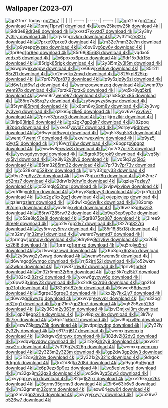 ## Wallpaper (2023-07)
![gp21m7](https://w.wallhaven.cc/full/gp/wallhaven-gp21m7.jpg) Today: [gp21m7](https://th.wallhaven.cc/small/gp/gp21m7.jpg)
|      |      |      |
| :----: | :----: | :----: |
|![gp21m7](https://th.wallhaven.cc/small/gp/gp21m7.jpg)[gp21m7 download 4k](https://wallhaven.cc/w/gp21m7)|![1prwj1](https://th.wallhaven.cc/small/1p/1prwj1.jpg)[1prwj1 download 4k](https://wallhaven.cc/w/1prwj1)|![exw25k](https://th.wallhaven.cc/small/ex/exw25k.jpg)[exw25k download 4k](https://wallhaven.cc/w/exw25k)|
|![9dr3e8](https://th.wallhaven.cc/small/9d/9dr3e8.jpg)[9dr3e8 download 4k](https://wallhaven.cc/w/9dr3e8)|![yxvzd7](https://th.wallhaven.cc/small/yx/yxvzd7.jpg)[yxvzd7 download 4k](https://wallhaven.cc/w/yxvzd7)|![2y3lry](https://th.wallhaven.cc/small/2y/2y3lry.jpg)[2y3lry download 4k](https://wallhaven.cc/w/2y3lry)|
|![rrjvkm](https://th.wallhaven.cc/small/rr/rrjvkm.jpg)[rrjvkm download 4k](https://wallhaven.cc/w/rrjvkm)|![2y321x](https://th.wallhaven.cc/small/2y/2y321x.jpg)[2y321x download 4k](https://wallhaven.cc/w/2y321x)|![7prxe9](https://th.wallhaven.cc/small/7p/7prxe9.jpg)[7prxe9 download 4k](https://wallhaven.cc/w/7prxe9)|
|![m32e7m](https://th.wallhaven.cc/small/m3/m32e7m.jpg)[m32e7m download 4k](https://wallhaven.cc/w/m32e7m)|![p9yzep](https://th.wallhaven.cc/small/p9/p9yzep.jpg)[p9yzep download 4k](https://wallhaven.cc/w/p9yzep)|![x6pv6v](https://th.wallhaven.cc/small/x6/x6pv6v.jpg)[x6pv6v download 4k](https://wallhaven.cc/w/x6pv6v)|
|![1pr9eg](https://th.wallhaven.cc/small/1p/1pr9eg.jpg)[1pr9eg download 4k](https://wallhaven.cc/w/1pr9eg)|![85r68j](https://th.wallhaven.cc/small/85/85r68j.jpg)[85r68j download 4k](https://wallhaven.cc/w/85r68j)|![vqdxo5](https://th.wallhaven.cc/small/vq/vqdxo5.jpg)[vqdxo5 download 4k](https://wallhaven.cc/w/vqdxo5)|
|![x6poxo](https://th.wallhaven.cc/small/x6/x6poxo.jpg)[x6poxo download 4k](https://wallhaven.cc/w/x6poxo)|![9dr15x](https://th.wallhaven.cc/small/9d/9dr15x.jpg)[9dr15x download 4k](https://wallhaven.cc/w/9dr15x)|![85rjgk](https://th.wallhaven.cc/small/85/85rjgk.jpg)[85rjgk download 4k](https://wallhaven.cc/w/85rjgk)|
|![2y3l5m](https://th.wallhaven.cc/small/2y/2y3l5m.jpg)[2y3l5m download 4k](https://wallhaven.cc/w/2y3l5m)|![exwgpw](https://th.wallhaven.cc/small/ex/exwgpw.jpg)[exwgpw download 4k](https://wallhaven.cc/w/exwgpw)|![jxv66w](https://th.wallhaven.cc/small/jx/jxv66w.jpg)[jxv66w download 4k](https://wallhaven.cc/w/jxv66w)|
|![85r2l1](https://th.wallhaven.cc/small/85/85r2l1.jpg)[85r2l1 download 4k](https://wallhaven.cc/w/85r2l1)|![kx2mvd](https://th.wallhaven.cc/small/kx/kx2mvd.jpg)[kx2mvd download 4k](https://wallhaven.cc/w/kx2mvd)|![l825kp](https://th.wallhaven.cc/small/l8/l825kp.jpg)[l825kp download 4k](https://wallhaven.cc/w/l825kp)|
|![7pr879](https://th.wallhaven.cc/small/7p/7pr879.jpg)[7pr879 download 4k](https://wallhaven.cc/w/7pr879)|![p9y6zj](https://th.wallhaven.cc/small/p9/p9y6zj.jpg)[p9y6zj download 4k](https://wallhaven.cc/w/p9y6zj)|![d6w1zj](https://th.wallhaven.cc/small/d6/d6w1zj.jpg)[d6w1zj download 4k](https://wallhaven.cc/w/d6w1zj)|
|![wemzoq](https://th.wallhaven.cc/small/we/wemzoq.jpg)[wemzoq download 4k](https://wallhaven.cc/w/wemzoq)|![wem97p](https://th.wallhaven.cc/small/we/wem97p.jpg)[wem97p download 4k](https://wallhaven.cc/w/wem97p)|![7przk9](https://th.wallhaven.cc/small/7p/7przk9.jpg)[7przk9 download 4k](https://wallhaven.cc/w/7przk9)|
|![vq5kr8](https://th.wallhaven.cc/small/vq/vq5kr8.jpg)[vq5kr8 download 4k](https://wallhaven.cc/w/vq5kr8)|![wem9r7](https://th.wallhaven.cc/small/we/wem9r7.jpg)[wem9r7 download 4k](https://wallhaven.cc/w/wem9r7)|![qzlx85](https://th.wallhaven.cc/small/qz/qzlx85.jpg)[qzlx85 download 4k](https://wallhaven.cc/w/qzlx85)|
|![85rq7y](https://th.wallhaven.cc/small/85/85rq7y.jpg)[85rq7y download 4k](https://wallhaven.cc/w/85rq7y)|![zy5wgw](https://th.wallhaven.cc/small/zy/zy5wgw.jpg)[zy5wgw download 4k](https://wallhaven.cc/w/zy5wgw)|![85rymj](https://th.wallhaven.cc/small/85/85rymj.jpg)[85rymj download 4k](https://wallhaven.cc/w/85rymj)|
|![x6pm8v](https://th.wallhaven.cc/small/x6/x6pm8v.jpg)[x6pm8v download 4k](https://wallhaven.cc/w/x6pm8v)|![2y3vvg](https://th.wallhaven.cc/small/2y/2y3vvg.jpg)[2y3vvg download 4k](https://wallhaven.cc/w/2y3vvg)|![qzlke5](https://th.wallhaven.cc/small/qz/qzlke5.jpg)[qzlke5 download 4k](https://wallhaven.cc/w/qzlke5)|
|![yxv6w7](https://th.wallhaven.cc/small/yx/yxv6w7.jpg)[yxv6w7 download 4k](https://wallhaven.cc/w/yxv6w7)|![7prvx3](https://th.wallhaven.cc/small/7p/7prvx3.jpg)[7prvx3 download 4k](https://wallhaven.cc/w/7prvx3)|![qzlkjr](https://th.wallhaven.cc/small/qz/qzlkjr.jpg)[qzlkjr download 4k](https://wallhaven.cc/w/qzlkjr)|
|![3lrjp9](https://th.wallhaven.cc/small/3l/3lrjp9.jpg)[3lrjp9 download 4k](https://wallhaven.cc/w/3lrjp9)|![gp2gk7](https://th.wallhaven.cc/small/gp/gp2gk7.jpg)[gp2gk7 download 4k](https://wallhaven.cc/w/gp2gk7)|![l82poq](https://th.wallhaven.cc/small/l8/l82poq.jpg)[l82poq download 4k](https://wallhaven.cc/w/l82poq)|
|![yxvol7](https://th.wallhaven.cc/small/yx/yxvol7.jpg)[yxvol7 download 4k](https://wallhaven.cc/w/yxvol7)|![9drpyw](https://th.wallhaven.cc/small/9d/9drpyw.jpg)[9drpyw download 4k](https://wallhaven.cc/w/9drpyw)|![d6wyqj](https://th.wallhaven.cc/small/d6/d6wyqj.jpg)[d6wyqj download 4k](https://wallhaven.cc/w/d6wyqj)|
|![vq5lr8](https://th.wallhaven.cc/small/vq/vq5lr8.jpg)[vq5lr8 download 4k](https://wallhaven.cc/w/vq5lr8)|![wemjr7](https://th.wallhaven.cc/small/we/wemjr7.jpg)[wemjr7 download 4k](https://wallhaven.cc/w/wemjr7)|![exwlrw](https://th.wallhaven.cc/small/ex/exwlrw.jpg)[exwlrw download 4k](https://wallhaven.cc/w/exwlrw)|
|![p9yz5j](https://th.wallhaven.cc/small/p9/p9yz5j.jpg)[p9yz5j download 4k](https://wallhaven.cc/w/p9yz5j)|![rrj16w](https://th.wallhaven.cc/small/rr/rrj16w.jpg)[rrj16w download 4k](https://wallhaven.cc/w/rrj16w)|![x6pgpz](https://th.wallhaven.cc/small/x6/x6pgpz.jpg)[x6pgpz download 4k](https://wallhaven.cc/w/x6pgpz)|
|![exwlw8](https://th.wallhaven.cc/small/ex/exwlw8.jpg)[exwlw8 download 4k](https://wallhaven.cc/w/exwlw8)|![7pr7r3](https://th.wallhaven.cc/small/7p/7pr7r3.jpg)[7pr7r3 download 4k](https://wallhaven.cc/w/7pr7r3)|![yxvogd](https://th.wallhaven.cc/small/yx/yxvogd.jpg)[yxvogd download 4k](https://wallhaven.cc/w/yxvogd)|
|![5grok9](https://th.wallhaven.cc/small/5g/5grok9.jpg)[5grok9 download 4k](https://wallhaven.cc/w/5grok9)|![vq5lyl](https://th.wallhaven.cc/small/vq/vq5lyl.jpg)[vq5lyl download 4k](https://wallhaven.cc/w/vq5lyl)|![2y3ly6](https://th.wallhaven.cc/small/2y/2y3ly6.jpg)[2y3ly6 download 4k](https://wallhaven.cc/w/2y3ly6)|
|![vq5lq3](https://th.wallhaven.cc/small/vq/vq5lq3.jpg)[vq5lq3 download 4k](https://wallhaven.cc/w/vq5lq3)|![85rm32](https://th.wallhaven.cc/small/85/85rm32.jpg)[85rm32 download 4k](https://wallhaven.cc/w/85rm32)|![7pr73v](https://th.wallhaven.cc/small/7p/7pr73v.jpg)[7pr73v download 4k](https://wallhaven.cc/w/7pr73v)|
|![o528xm](https://th.wallhaven.cc/small/o5/o528xm.jpg)[o528xm download 4k](https://wallhaven.cc/w/o528xm)|![1pry33](https://th.wallhaven.cc/small/1p/1pry33.jpg)[1pry33 download 4k](https://wallhaven.cc/w/1pry33)|![p9yz2e](https://th.wallhaven.cc/small/p9/p9yz2e.jpg)[p9yz2e download 4k](https://wallhaven.cc/w/p9yz2e)|
|![jxv78q](https://th.wallhaven.cc/small/jx/jxv78q.jpg)[jxv78q download 4k](https://wallhaven.cc/w/jxv78q)|![o52mz7](https://th.wallhaven.cc/small/o5/o52mz7.jpg)[o52mz7 download 4k](https://wallhaven.cc/w/o52mz7)|![9drw1x](https://th.wallhaven.cc/small/9d/9drw1x.jpg)[9drw1x download 4k](https://wallhaven.cc/w/9drw1x)|
|![qzley7](https://th.wallhaven.cc/small/qz/qzley7.jpg)[qzley7 download 4k](https://wallhaven.cc/w/qzley7)|![o52mql](https://th.wallhaven.cc/small/o5/o52mql.jpg)[o52mql download 4k](https://wallhaven.cc/w/o52mql)|![jxvjpw](https://th.wallhaven.cc/small/jx/jxvjpw.jpg)[jxvjpw download 4k](https://wallhaven.cc/w/jxvjpw)|
|![vq51lm](https://th.wallhaven.cc/small/vq/vq51lm.jpg)[vq51lm download 4k](https://wallhaven.cc/w/vq51lm)|![x6pyy3](https://th.wallhaven.cc/small/x6/x6pyy3.jpg)[x6pyy3 download 4k](https://wallhaven.cc/w/x6pyy3)|![rrjx51](https://th.wallhaven.cc/small/rr/rrjx51.jpg)[rrjx51 download 4k](https://wallhaven.cc/w/rrjx51)|
|![kx2gz1](https://th.wallhaven.cc/small/kx/kx2gz1.jpg)[kx2gz1 download 4k](https://wallhaven.cc/w/kx2gz1)|![jxvjep](https://th.wallhaven.cc/small/jx/jxvjep.jpg)[jxvjep download 4k](https://wallhaven.cc/w/jxvjep)|![qzlerr](https://th.wallhaven.cc/small/qz/qzlerr.jpg)[qzlerr download 4k](https://wallhaven.cc/w/qzlerr)|
|![6dw1kx](https://th.wallhaven.cc/small/6d/6dw1kx.jpg)[6dw1kx download 4k](https://wallhaven.cc/w/6dw1kx)|![l82omp](https://th.wallhaven.cc/small/l8/l82omp.jpg)[l82omp download 4k](https://wallhaven.cc/w/l82omp)|![yxvlml](https://th.wallhaven.cc/small/yx/yxvlml.jpg)[yxvlml download 4k](https://wallhaven.cc/w/yxvlml)|
|![d6wz53](https://th.wallhaven.cc/small/d6/d6wz53.jpg)[d6wz53 download 4k](https://wallhaven.cc/w/d6wz53)|![85rw72](https://th.wallhaven.cc/small/85/85rw72.jpg)[85rw72 download 4k](https://wallhaven.cc/w/85rw72)|![p9yp3e](https://th.wallhaven.cc/small/p9/p9yp3e.jpg)[p9yp3e download 4k](https://wallhaven.cc/w/p9yp3e)|
|![o52e8l](https://th.wallhaven.cc/small/o5/o52e8l.jpg)[o52e8l download 4k](https://wallhaven.cc/w/o52e8l)|![5gr887](https://th.wallhaven.cc/small/5g/5gr887.jpg)[5gr887 download 4k](https://wallhaven.cc/w/5gr887)|![3lree9](https://th.wallhaven.cc/small/3l/3lree9.jpg)[3lree9 download 4k](https://wallhaven.cc/w/3lree9)|
|![gp2lv7](https://th.wallhaven.cc/small/gp/gp2lv7.jpg)[gp2lv7 download 4k](https://wallhaven.cc/w/gp2lv7)|![l827rq](https://th.wallhaven.cc/small/l8/l827rq.jpg)[l827rq download 4k](https://wallhaven.cc/w/l827rq)|![zy5rvv](https://th.wallhaven.cc/small/zy/zy5rvv.jpg)[zy5rvv download 4k](https://wallhaven.cc/w/zy5rvv)|
|![85r18j](https://th.wallhaven.cc/small/85/85r18j.jpg)[85r18j download 4k](https://wallhaven.cc/w/85r18j)|![m32my1](https://th.wallhaven.cc/small/m3/m32my1.jpg)[m32my1 download 4k](https://wallhaven.cc/w/m32my1)|![wemrd7](https://th.wallhaven.cc/small/we/wemrd7.jpg)[wemrd7 download 4k](https://wallhaven.cc/w/wemrd7)|
|![1prmgw](https://th.wallhaven.cc/small/1p/1prmgw.jpg)[1prmgw download 4k](https://wallhaven.cc/w/1prmgw)|![9dry9w](https://th.wallhaven.cc/small/9d/9dry9w.jpg)[9dry9w download 4k](https://wallhaven.cc/w/9dry9w)|![kx26l6](https://th.wallhaven.cc/small/kx/kx26l6.jpg)[kx26l6 download 4k](https://wallhaven.cc/w/kx26l6)|
|![1prmxg](https://th.wallhaven.cc/small/1p/1prmxg.jpg)[1prmxg download 4k](https://wallhaven.cc/w/1prmxg)|![vq5rol](https://th.wallhaven.cc/small/vq/vq5rol.jpg)[vq5rol download 4k](https://wallhaven.cc/w/vq5rol)|![qzlvwd](https://th.wallhaven.cc/small/qz/qzlvwd.jpg)[qzlvwd download 4k](https://wallhaven.cc/w/qzlvwd)|
|![x6p3go](https://th.wallhaven.cc/small/x6/x6p3go.jpg)[x6p3go download 4k](https://wallhaven.cc/w/x6p3go)|![2y3wwg](https://th.wallhaven.cc/small/2y/2y3wwg.jpg)[2y3wwg download 4k](https://wallhaven.cc/w/2y3wwg)|![wemv5r](https://th.wallhaven.cc/small/we/wemv5r.jpg)[wemv5r download 4k](https://wallhaven.cc/w/wemv5r)|
|![d6wmgo](https://th.wallhaven.cc/small/d6/d6wmgo.jpg)[d6wmgo download 4k](https://wallhaven.cc/w/d6wmgo)|![rrj52j](https://th.wallhaven.cc/small/rr/rrj52j.jpg)[rrj52j download 4k](https://wallhaven.cc/w/rrj52j)|![o52wkm](https://th.wallhaven.cc/small/o5/o52wkm.jpg)[o52wkm download 4k](https://wallhaven.cc/w/o52wkm)|
|![rrjw87](https://th.wallhaven.cc/small/rr/rrjw87.jpg)[rrjw87 download 4k](https://wallhaven.cc/w/rrjw87)|![1prlv9](https://th.wallhaven.cc/small/1p/1prlv9.jpg)[1prlv9 download 4k](https://wallhaven.cc/w/1prlv9)|![m32r5m](https://th.wallhaven.cc/small/m3/m32r5m.jpg)[m32r5m download 4k](https://wallhaven.cc/w/m32r5m)|
|![qzl5k7](https://th.wallhaven.cc/small/qz/qzl5k7.jpg)[qzl5k7 download 4k](https://wallhaven.cc/w/qzl5k7)|![l82rx2](https://th.wallhaven.cc/small/l8/l82rx2.jpg)[l82rx2 download 4k](https://wallhaven.cc/w/l82rx2)|![yxvw6g](https://th.wallhaven.cc/small/yx/yxvw6g.jpg)[yxvw6g download 4k](https://wallhaven.cc/w/yxvw6g)|
|![x6pw23](https://th.wallhaven.cc/small/x6/x6pw23.jpg)[x6pw23 download 4k](https://wallhaven.cc/w/x6pw23)|![kx2rd6](https://th.wallhaven.cc/small/kx/kx2rd6.jpg)[kx2rd6 download 4k](https://wallhaven.cc/w/kx2rd6)|![gp21ol](https://th.wallhaven.cc/small/gp/gp21ol.jpg)[gp21ol download 4k](https://wallhaven.cc/w/gp21ol)|
|![l82g5r](https://th.wallhaven.cc/small/l8/l82g5r.jpg)[l82g5r download 4k](https://wallhaven.cc/w/l82g5r)|![6dwex6](https://th.wallhaven.cc/small/6d/6dwex6.jpg)[6dwex6 download 4k](https://wallhaven.cc/w/6dwex6)|![5grpe3](https://th.wallhaven.cc/small/5g/5grpe3.jpg)[5grpe3 download 4k](https://wallhaven.cc/w/5grpe3)|
|![kx2jy7](https://th.wallhaven.cc/small/kx/kx2jy7.jpg)[kx2jy7 download 4k](https://wallhaven.cc/w/kx2jy7)|![d6wvzg](https://th.wallhaven.cc/small/d6/d6wvzg.jpg)[d6wvzg download 4k](https://wallhaven.cc/w/d6wvzg)|![exwvpr](https://th.wallhaven.cc/small/ex/exwvpr.jpg)[exwvpr download 4k](https://wallhaven.cc/w/exwvpr)|
|![m32og1](https://th.wallhaven.cc/small/m3/m32og1.jpg)[m32og1 download 4k](https://wallhaven.cc/w/m32og1)|![gp21m7](https://th.wallhaven.cc/small/gp/gp21m7.jpg)[gp21m7 download 4k](https://wallhaven.cc/w/gp21m7)|![vq5258](https://th.wallhaven.cc/small/vq/vq5258.jpg)[vq5258 download 4k](https://wallhaven.cc/w/vq5258)|
|![2y363m](https://th.wallhaven.cc/small/2y/2y363m.jpg)[2y363m download 4k](https://wallhaven.cc/w/2y363m)|![jxvl3m](https://th.wallhaven.cc/small/jx/jxvl3m.jpg)[jxvl3m download 4k](https://wallhaven.cc/w/jxvl3m)|![gp21je](https://th.wallhaven.cc/small/gp/gp21je.jpg)[gp21je download 4k](https://wallhaven.cc/w/gp21je)|
|![jxvl8p](https://th.wallhaven.cc/small/jx/jxvl8p.jpg)[jxvl8p download 4k](https://wallhaven.cc/w/jxvl8p)|![3lr7ky](https://th.wallhaven.cc/small/3l/3lr7ky.jpg)[3lr7ky download 4k](https://wallhaven.cc/w/3lr7ky)|![x6pk1l](https://th.wallhaven.cc/small/x6/x6pk1l.jpg)[x6pk1l download 4k](https://wallhaven.cc/w/x6pk1l)|
|![jxvl9p](https://th.wallhaven.cc/small/jx/jxvl9p.jpg)[jxvl9p download 4k](https://wallhaven.cc/w/jxvl9p)|![exw25k](https://th.wallhaven.cc/small/ex/exw25k.jpg)[exw25k download 4k](https://wallhaven.cc/w/exw25k)|![jxvdpq](https://th.wallhaven.cc/small/jx/jxvdpq.jpg)[jxvdpq download 4k](https://wallhaven.cc/w/jxvdpq)|
|![2y32ly](https://th.wallhaven.cc/small/2y/2y32ly.jpg)[2y32ly download 4k](https://wallhaven.cc/w/2y32ly)|![rrj617](https://th.wallhaven.cc/small/rr/rrj617.jpg)[rrj617 download 4k](https://wallhaven.cc/w/rrj617)|![wemxjq](https://th.wallhaven.cc/small/we/wemxjq.jpg)[wemxjq download 4k](https://wallhaven.cc/w/wemxjq)|
|![9drgwx](https://th.wallhaven.cc/small/9d/9drgwx.jpg)[9drgwx download 4k](https://wallhaven.cc/w/9drgwx)|![l82dv2](https://th.wallhaven.cc/small/l8/l82dv2.jpg)[l82dv2 download 4k](https://wallhaven.cc/w/l82dv2)|![jxvdqw](https://th.wallhaven.cc/small/jx/jxvdqw.jpg)[jxvdqw download 4k](https://wallhaven.cc/w/jxvdqw)|
|![3lr2y9](https://th.wallhaven.cc/small/3l/3lr2y9.jpg)[3lr2y9 download 4k](https://wallhaven.cc/w/3lr2y9)|![exw2rr](https://th.wallhaven.cc/small/ex/exw2rr.jpg)[exw2rr download 4k](https://wallhaven.cc/w/exw2rr)|![2y326g](https://th.wallhaven.cc/small/2y/2y326g.jpg)[2y326g download 4k](https://wallhaven.cc/w/2y326g)|
|![wemxxp](https://th.wallhaven.cc/small/we/wemxxp.jpg)[wemxxp download 4k](https://wallhaven.cc/w/wemxxp)|![2y323m](https://th.wallhaven.cc/small/2y/2y323m.jpg)[2y323m download 4k](https://wallhaven.cc/w/2y323m)|![gp2dw3](https://th.wallhaven.cc/small/gp/gp2dw3.jpg)[gp2dw3 download 4k](https://wallhaven.cc/w/gp2dw3)|
|![3lr2qv](https://th.wallhaven.cc/small/3l/3lr2qv.jpg)[3lr2qv download 4k](https://wallhaven.cc/w/3lr2qv)|![2y321x](https://th.wallhaven.cc/small/2y/2y321x.jpg)[2y321x download 4k](https://wallhaven.cc/w/2y321x)|![9drgok](https://th.wallhaven.cc/small/9d/9drgok.jpg)[9drgok download 4k](https://wallhaven.cc/w/9drgok)|
|![kx2d8d](https://th.wallhaven.cc/small/kx/kx2d8d.jpg)[kx2d8d download 4k](https://wallhaven.cc/w/kx2d8d)|![p9ygo9](https://th.wallhaven.cc/small/p9/p9ygo9.jpg)[p9ygo9 download 4k](https://wallhaven.cc/w/p9ygo9)|![x6p9ez](https://th.wallhaven.cc/small/x6/x6p9ez.jpg)[x6p9ez download 4k](https://wallhaven.cc/w/x6p9ez)|
|![vq5eql](https://th.wallhaven.cc/small/vq/vq5eql.jpg)[vq5eql download 4k](https://wallhaven.cc/w/vq5eql)|![m32gx8](https://th.wallhaven.cc/small/m3/m32gx8.jpg)[m32gx8 download 4k](https://wallhaven.cc/w/m32gx8)|![vq5dw3](https://th.wallhaven.cc/small/vq/vq5dw3.jpg)[vq5dw3 download 4k](https://wallhaven.cc/w/vq5dw3)|
|![jxvypq](https://th.wallhaven.cc/small/jx/jxvypq.jpg)[jxvypq download 4k](https://wallhaven.cc/w/jxvypq)|![l82jxr](https://th.wallhaven.cc/small/l8/l82jxr.jpg)[l82jxr download 4k](https://wallhaven.cc/w/l82jxr)|![yxv26k](https://th.wallhaven.cc/small/yx/yxv26k.jpg)[yxv26k download 4k](https://wallhaven.cc/w/yxv26k)|
|![5grmv3](https://th.wallhaven.cc/small/5g/5grmv3.jpg)[5grmv3 download 4k](https://wallhaven.cc/w/5grmv3)|![3lr6v6](https://th.wallhaven.cc/small/3l/3lr6v6.jpg)[3lr6v6 download 4k](https://wallhaven.cc/w/3lr6v6)|![m32gmm](https://th.wallhaven.cc/small/m3/m32gmm.jpg)[m32gmm download 4k](https://wallhaven.cc/w/m32gmm)|
|![exw6rl](https://th.wallhaven.cc/small/ex/exw6rl.jpg)[exw6rl download 4k](https://wallhaven.cc/w/exw6rl)|![gp2mvd](https://th.wallhaven.cc/small/gp/gp2mvd.jpg)[gp2mvd download 4k](https://wallhaven.cc/w/gp2mvd)|![jxvyry](https://th.wallhaven.cc/small/jx/jxvyry.jpg)[jxvyry download 4k](https://wallhaven.cc/w/jxvyry)|
|![o526w7](https://th.wallhaven.cc/small/o5/o526w7.jpg)[o526w7 download 4k](https://wallhaven.cc/w/o526w7)|